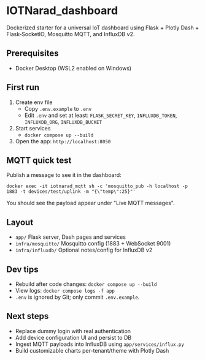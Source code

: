 # IOTNarad_dashboard

Dockerized starter for a universal IoT dashboard using Flask + Plotly Dash + Flask‑SocketIO, Mosquitto MQTT, and InfluxDB v2.

## Prerequisites
- Docker Desktop (WSL2 enabled on Windows)

## First run
1. Create env file
   - Copy `.env.example` to `.env`
   - Edit `.env` and set at least: `FLASK_SECRET_KEY`, `INFLUXDB_TOKEN`, `INFLUXDB_ORG`, `INFLUXDB_BUCKET`
2. Start services
   - `docker compose up --build`
3. Open the app: `http://localhost:8050`

## MQTT quick test
Publish a message to see it in the dashboard:

```
docker exec -it iotnarad_mqtt sh -c 'mosquitto_pub -h localhost -p 1883 -t devices/test/uplink -m "{\"temp\":25}"'
```

You should see the payload appear under "Live MQTT messages".

## Layout
- `app/` Flask server, Dash pages and services
- `infra/mosquitto/` Mosquitto config (1883 + WebSocket 9001)
- `infra/influxdb/` Optional notes/config for InfluxDB v2

## Dev tips
- Rebuild after code changes: `docker compose up --build`
- View logs: `docker compose logs -f app`
- `.env` is ignored by Git; only commit `.env.example`.

## Next steps
- Replace dummy login with real authentication
- Add device configuration UI and persist to DB
- Ingest MQTT payloads into InfluxDB using `app/services/influx.py`
- Build customizable charts per-tenant/theme with Plotly Dash
